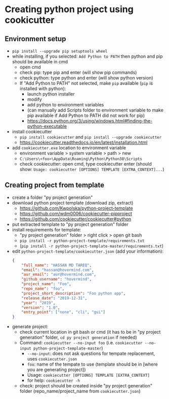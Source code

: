 # Creating python project using cookicutter

## Environment setup
* `pip install --upgrade pip setuptools wheel`
* while installing, if you selected: `Add Python to PATH` then python and pip should be available in cmd
  * open cmd
  * check pip: type pip and enter (will show pip commands)
  * check python: type python and enter (will show python version)
  * If "Add Python to PATH" not selected, make `pip` available (`pip` is installed with python):
    * launch python installer
    * modify
    * add python to environment variables
    * (can manually add Scripts folder to environment variable to make pip available if Add Python to PATH did not work for pip)
    * https://docs.python.org/3/using/windows.html#finding-the-python-executable
* install cookiecutter
  * `pip install cookiecutter` and `pip install --upgrade cookiecutter`
  * https://cookiecutter.readthedocs.io/en/latest/installation.html
* add `cookiecutter.exe` location to environment variable
  * environment variable > system variable > path > new 
  * `C:\Users\<foo>\AppData\Roaming\Python\Python38\Scripts`
  * check cookiecutter: open cmd, type cookiecutter enter (should show: `Usage: cookiecutter [OPTIONS] TEMPLATE [EXTRA_CONTEXT]...`)

## Creating project from template
* create a folder "py project generation"
* download python project template (download zip, extract)
  * https://github.com/Kwpolska/python-project-template
  * https://github.com/wdm0006/cookiecutter-pipproject
  * https://github.com/cookiecutter/cookiecutter#python
* put extracted template to "py project generation" folder
* install requirements for template:
  * "py project generation" folder > right click > open git bash
  * `pip install -r python-project-template/requirements.txt`
  * (`pip install -r python-project-template-master/requirements.txt`)
* edit `python-project-template/cookiecutter.json` (add your information):
	```json
	{
		"full_name": "HASSAN MD TAREQ",
		"email": "hassan@hovermind.com",
		"aur_email": "aur@hovermind.com",
		"github_username": "hovermind",
		"project_name": "Foo",
		"repo_name": "foo",
		"project_short_description": "Foo python app",
		"release_date": "2019-12-31",
		"year": "2019",
		"version": "1.0",
		"entry_point": ["none", "cli", "gui"]
	}
	```
* generate project:
  * check current location in git bash or cmd (it has to be in "py project generation" folder, `cd py project generation` if needed)
  * Command: `cookiecutter --no-input foo` (i.e. `cookiecutter --no-input python-project-template-master`)
    * `--no-input`: does not ask questions for tempate replacement, uses `cookiecutter.json`
	* `foo`: name of the tempate to use (template should be in [where you are generating project])
    * Usage: `cookiecutter [OPTIONS] TEMPLATE [EXTRA_CONTEXT]`
    * for help: `cookiecutter -h`
  * check: project should be created inside "py project generation" folder (repo_name/project_name from `cookiecutter.json`)

